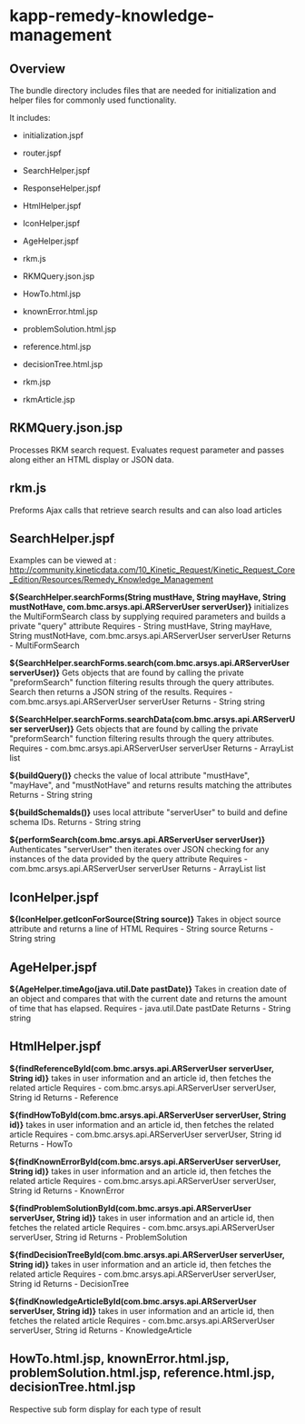 # kapp-remedy-knowledge-management

## Overview
The bundle directory includes files that are needed for initialization and helper files for commonly used functionality.

It includes:

* initialization.jspf
* router.jspf
* SearchHelper.jspf
* ResponseHelper.jspf
* HtmlHelper.jspf
* IconHelper.jspf
* AgeHelper.jspf

* rkm.js

* RKMQuery.json.jsp

* HowTo.html.jsp
* knownError.html.jsp
* problemSolution.html.jsp
* reference.html.jsp
* decisionTree.html.jsp

* rkm.jsp
* rkmArticle.jsp


## RKMQuery.json.jsp

Processes RKM search request. Evaluates request parameter and passes along either an HTML display or JSON data.


## rkm.js

Preforms Ajax calls that retrieve search results and can also load articles


## SearchHelper.jspf

Examples can be viewed at : http://community.kineticdata.com/10_Kinetic_Request/Kinetic_Request_Core_Edition/Resources/Remedy_Knowledge_Management

**${SearchHelper.searchForms(String mustHave, String mayHave, String mustNotHave, com.bmc.arsys.api.ARServerUser serverUser)}**
initializes the MultiFormSearch class by supplying required parameters and builds a private "query" attribute
Requires - String mustHave, String mayHave, String mustNotHave, com.bmc.arsys.api.ARServerUser serverUser
Returns - MultiFormSearch

**${SearchHelper.searchForms.search(com.bmc.arsys.api.ARServerUser serverUser)}**
Gets objects that are found by calling the private "preformSearch" function filtering results through the query attributes. Search then returns a JSON string of the results.
Requires - com.bmc.arsys.api.ARServerUser serverUser
Returns - String string

**${SearchHelper.searchForms.searchData(com.bmc.arsys.api.ARServerUser serverUser)}**
Gets objects that are found by calling the private "preformSearch" function filtering results through the query attributes.
Requires - com.bmc.arsys.api.ARServerUser serverUser
Returns - ArrayList<LinkedHashMap> list

**${buildQuery()}**
checks the value of local attribute "mustHave", "mayHave", and "mustNotHave" and returns results matching the attributes
Returns - String string

**${buildSchemaIds()}**
uses local attribute "serverUser" to build and define schema IDs.
Returns - String string

**${performSearch(com.bmc.arsys.api.ARServerUser serverUser)}**
Authenticates "serverUser" then iterates over JSON checking for any instances of the data provided by the query attribute
Requires - com.bmc.arsys.api.ARServerUser serverUser
Returns - ArrayList<LinkedHashMap> list


## IconHelper.jspf

**${IconHelper.getIconForSource(String source)}**
Takes in object source attribute and returns a line of HTML
Requires - String source
Returns - String string


## AgeHelper.jspf

**${AgeHelper.timeAgo(java.util.Date pastDate)}**
Takes in creation date of an object and compares that with the current date and returns the amount of time that has elapsed.
Requires - java.util.Date pastDate
Returns - String string


## HtmlHelper.jspf

**${findReferenceById(com.bmc.arsys.api.ARServerUser serverUser, String id)}**
takes in user information and an article id, then fetches the related article
Requires - com.bmc.arsys.api.ARServerUser serverUser, String id
Returns - Reference

**${findHowToById(com.bmc.arsys.api.ARServerUser serverUser, String id)}**
takes in user information and an article id, then fetches the related article
Requires - com.bmc.arsys.api.ARServerUser serverUser, String id
Returns - HowTo

**${findKnownErrorById(com.bmc.arsys.api.ARServerUser serverUser, String id)}**
takes in user information and an article id, then fetches the related article
Requires - com.bmc.arsys.api.ARServerUser serverUser, String id
Returns - KnownError

**${findProblemSolutionById(com.bmc.arsys.api.ARServerUser serverUser, String id)}**
takes in user information and an article id, then fetches the related article
Requires - com.bmc.arsys.api.ARServerUser serverUser, String id
Returns - ProblemSolution

**${findDecisionTreeById(com.bmc.arsys.api.ARServerUser serverUser, String id)}**
takes in user information and an article id, then fetches the related article
Requires - com.bmc.arsys.api.ARServerUser serverUser, String id
Returns - DecisionTree

**${findKnowledgeArticleById(com.bmc.arsys.api.ARServerUser serverUser, String id)}**
takes in user information and an article id, then fetches the related article
Requires - com.bmc.arsys.api.ARServerUser serverUser, String id
Returns - KnowledgeArticle


## HowTo.html.jsp, knownError.html.jsp, problemSolution.html.jsp, reference.html.jsp, decisionTree.html.jsp

Respective sub form display for each type of result
